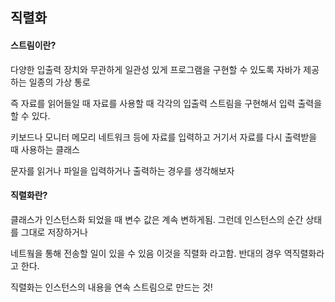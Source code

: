 ## 직렬화

#### 스트림이란?
다양한 입출력 장치와 무관하게 일관성 있게 프로그램을 구현할 수 있도록 자바가 제공하는 일종의 가상 통로 

즉 자료를 읽어들일 때 자료를 사용할 때 각각의 입출력 스트림을 구현해서 입력 출력을 할 수 있다.

키보드나 모니터 메모리 네트워크 등에 자료를 입력하고 거기서 자료를 다시 출력받을 때 사용하는 클래스

문자를 읽거나 파일을 입력하거나 출력하는 경우를 생각해보자 

#### 직렬화란?
클래스가 인스턴스화 되었을 때 변수 값은 계속 변하게됨. 그런데 인스턴스의 순간 상태를 그대로 저장하거나

네트웤을 통해 전송할 일이 있을 수 있음 이것을 직렬화 라고함. 반대의 경우 역직렬화라고 한다.

직렬화는 인스턴스의 내용을 연속 스트림으로 만드는 것! 
